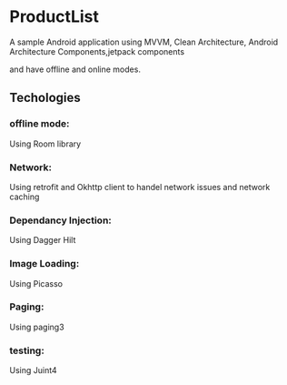 # ProductList
A sample Android application using MVVM, Clean Architecture, Android Architecture Components,jetpack components

and have offline and online modes. 

## Techologies 

### offline mode:
Using Room library

### Network:
Using retrofit and Okhttp client to handel network issues and network caching 

### Dependancy Injection:
Using Dagger Hilt

### Image Loading:
Using Picasso

### Paging:
Using paging3

### testing:
Using Juint4


